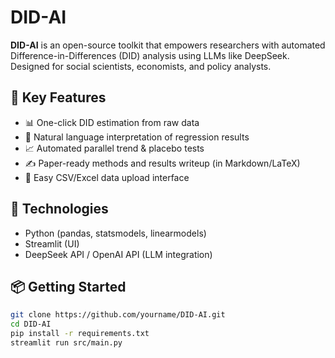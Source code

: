 # DID-AI

**DID-AI** is an open-source toolkit that empowers researchers with automated Difference-in-Differences (DID) analysis using LLMs like DeepSeek. Designed for social scientists, economists, and policy analysts.

## 🌟 Key Features

- 📊 One-click DID estimation from raw data
- 🧠 Natural language interpretation of regression results
- 📈 Automated parallel trend & placebo tests
- ✍️ Paper-ready methods and results writeup (in Markdown/LaTeX)
- 📁 Easy CSV/Excel data upload interface

## 🔧 Technologies

- Python (pandas, statsmodels, linearmodels)
- Streamlit (UI)
- DeepSeek API / OpenAI API (LLM integration)

## 📦 Getting Started

```bash
git clone https://github.com/yourname/DID-AI.git
cd DID-AI
pip install -r requirements.txt
streamlit run src/main.py

